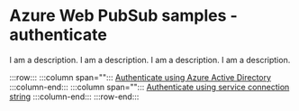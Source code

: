 # Azure Web PubSub samples - authenticate

I am a description. I am a description. I am a description. I am a description.


:::row:::
   :::column span="":::
      [Authenticate using Azure Active Directory](https://github.com/Azure/azure-sdk-for-js/blob/main/sdk/storage/storage-blob/samples/v12/javascript/connectionStringAuth.js)
   :::column-end:::
   :::column span="":::
      [Authenticate using service connection string](https://github.com/Azure/azure-sdk-for-js/blob/main/sdk/storage/storage-blob/samples/v12/javascript/connectionStringAuth.js)
   :::column-end:::
:::row-end:::
